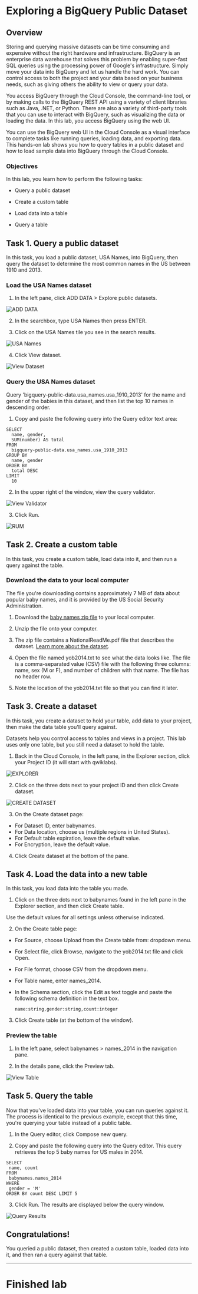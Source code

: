 # Exploring a BigQuery Public Dataset

## Overview

Storing and querying massive datasets can be time consuming and expensive without the right hardware and infrastructure. BigQuery is an enterprise data warehouse that solves this problem by enabling super-fast SQL queries using the processing power of Google's infrastructure. Simply move your data into BigQuery and let us handle the hard work. You can control access to both the project and your data based on your business needs, such as giving others the ability to view or query your data.

You access BigQuery through the Cloud Console, the command-line tool, or by making calls to the BigQuery REST API using a variety of client libraries such as Java, .NET, or Python. There are also a variety of third-party tools that you can use to interact with BigQuery, such as visualizing the data or loading the data. In this lab, you access BigQuery using the web UI.

You can use the BigQuery web UI in the Cloud Console as a visual interface to complete tasks like running queries, loading data, and exporting data. This hands-on lab shows you how to query tables in a public dataset and how to load sample data into BigQuery through the Cloud Console.

### Objectives

In this lab, you learn how to perform the following tasks:

- Query a public dataset

- Create a custom table

- Load data into a table

- Query a table

## Task 1. Query a public dataset

In this task, you load a public dataset, USA Names, into BigQuery, then query the dataset to determine the most common names in the US between 1910 and 2013.

### Load the USA Names dataset

1. In the left pane, click ADD DATA > Explore public datasets.

![ADD DATA](https://github.com/tmabgdata/Data-Engineering-Big-Data-and-Machine-Learning-on-GCP/blob/master/Google%20Cloud%20Big%20Data%20and%20Machine%20Learning%20Fundamentals/Lab%20I%20-%20Exploring%20a%20BigQuery%20Public%20Dataset/images/task_1_1.png?raw=true)

2. In the searchbox, type USA Names then press ENTER.

3. Click on the USA Names tile you see in the search results.

![USA Names](https://github.com/tmabgdata/Data-Engineering-Big-Data-and-Machine-Learning-on-GCP/blob/master/Google%20Cloud%20Big%20Data%20and%20Machine%20Learning%20Fundamentals/Lab%20I%20-%20Exploring%20a%20BigQuery%20Public%20Dataset/images/task_1_3.png?raw=true)

4. Click View dataset.

![View Dataset](https://github.com/tmabgdata/Data-Engineering-Big-Data-and-Machine-Learning-on-GCP/blob/master/Google%20Cloud%20Big%20Data%20and%20Machine%20Learning%20Fundamentals/Lab%20I%20-%20Exploring%20a%20BigQuery%20Public%20Dataset/images/task_1_4.png?raw=true)

### Query the USA Names dataset

Query 'bigquery-public-data.usa_names.usa_1910_2013' for the name and gender of the babies in this dataset, and then list the top 10 names in descending order.

1. Copy and paste the following query into the Query editor text area:

```
SELECT
  name, gender,
  SUM(number) AS total
FROM
  bigquery-public-data.usa_names.usa_1910_2013
GROUP BY
  name, gender
ORDER BY
  total DESC
LIMIT
  10
```

2. In the upper right of the window, view the query validator.

![View Validator](https://github.com/tmabgdata/Data-Engineering-Big-Data-and-Machine-Learning-on-GCP/blob/master/Google%20Cloud%20Big%20Data%20and%20Machine%20Learning%20Fundamentals/Lab%20I%20-%20Exploring%20a%20BigQuery%20Public%20Dataset/images/task_1_5.png?raw=true)

3. Click Run.

![RUM](https://github.com/tmabgdata/Data-Engineering-Big-Data-and-Machine-Learning-on-GCP/blob/master/Google%20Cloud%20Big%20Data%20and%20Machine%20Learning%20Fundamentals/Lab%20I%20-%20Exploring%20a%20BigQuery%20Public%20Dataset/images/task_1_6.png?raw=true)

## Task 2. Create a custom table

In this task, you create a custom table, load data into it, and then run a query against the table.

### Download the data to your local computer

The file you're downloading contains approximately 7 MB of data about popular baby names, and it is provided by the US Social Security Administration.

1. Download the [baby names zip file](https://www.ssa.gov/OACT/babynames/names.zip) to your local computer.

2. Unzip the file onto your computer.

3. The zip file contains a NationalReadMe.pdf file that describes the dataset. [Learn more about the dataset](https://www.ssa.gov/OACT/babynames/background.html).

4. Open the file named yob2014.txt to see what the data looks like. The file is a comma-separated value (CSV) file with the following three columns: name, sex (M or F), and number of children with that name. The file has no header row.

5. Note the location of the yob2014.txt file so that you can find it later.

## Task 3. Create a dataset

In this task, you create a dataset to hold your table, add data to your project, then make the data table you'll query against.

Datasets help you control access to tables and views in a project. This lab uses only one table, but you still need a dataset to hold the table.

1. Back in the Cloud Console, in the left pane, in the Explorer section, click your Project ID (it will start with qwiklabs).

![EXPLORER](https://github.com/tmabgdata/Data-Engineering-Big-Data-and-Machine-Learning-on-GCP/blob/master/Google%20Cloud%20Big%20Data%20and%20Machine%20Learning%20Fundamentals/Lab%20I%20-%20Exploring%20a%20BigQuery%20Public%20Dataset/images/task_3_1.png?raw=true)

2. Click on the three dots next to your project ID and then click Create dataset.

![CREATE DATASET](https://github.com/tmabgdata/Data-Engineering-Big-Data-and-Machine-Learning-on-GCP/blob/master/Google%20Cloud%20Big%20Data%20and%20Machine%20Learning%20Fundamentals/Lab%20I%20-%20Exploring%20a%20BigQuery%20Public%20Dataset/images/task_3_2.png?raw=true)

3. On the Create dataset page:

  - For Dataset ID, enter babynames.
  - For Data location, choose us (multiple regions in United States).
  - For Default table expiration, leave the default value.
  - For Encryption, leave the default value.
    
4. Click Create dataset at the bottom of the pane.

## Task 4. Load the data into a new table

In this task, you load data into the table you made.

1. Click on the three dots next to babynames found in the left pane in the Explorer section, and then click Create table.

Use the default values for all settings unless otherwise indicated.

2. On the Create table page:

  - For Source, choose Upload from the Create table from: dropdown menu.
  - For Select file, click Browse, navigate to the yob2014.txt file and click Open.
  - For File format, choose CSV from the dropdown menu.
  - For Table name, enter names_2014.
  - In the Schema section, click the Edit as text toggle and paste the following schema definition in the text box.

    ```
    name:string,gender:string,count:integer

    ```
3. Click Create table (at the bottom of the window).

### Preview the table

1. In the left pane, select babynames > names_2014 in the navigation pane.

2. In the details pane, click the Preview tab.

![View Table](https://github.com/tmabgdata/Data-Engineering-Big-Data-and-Machine-Learning-on-GCP/blob/master/Google%20Cloud%20Big%20Data%20and%20Machine%20Learning%20Fundamentals/Lab%20I%20-%20Exploring%20a%20BigQuery%20Public%20Dataset/images/task_4_1.png?raw=true)

## Task 5. Query the table

Now that you've loaded data into your table, you can run queries against it. The process is identical to the previous example, except that this time, you're querying your table instead of a public table.

1. In the Query editor, click Compose new query.

2. Copy and paste the following query into the Query editor. This query retrieves the top 5 baby names for US males in 2014.

```
SELECT
 name, count
FROM
 babynames.names_2014
WHERE
 gender = 'M'
ORDER BY count DESC LIMIT 5
```

3. Click Run. The results are displayed below the query window.

![Query Results](https://github.com/tmabgdata/Data-Engineering-Big-Data-and-Machine-Learning-on-GCP/blob/master/Google%20Cloud%20Big%20Data%20and%20Machine%20Learning%20Fundamentals/Lab%20I%20-%20Exploring%20a%20BigQuery%20Public%20Dataset/images/task_5_1.png?raw=true)

## Congratulations!

You queried a public dataset, then created a custom table, loaded data into it, and then ran a query against that table.

---

# Finished lab